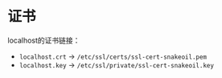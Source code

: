 # 证书

localhost的证书链接：
+ `localhost.crt` -> `/etc/ssl/certs/ssl-cert-snakeoil.pem`
+ `localhost.key` -> `/etc/ssl/private/ssl-cert-snakeoil.key`
